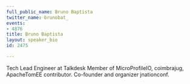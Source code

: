 ```yaml
---
full_public_name: Bruno Baptista
twitter_name: brunobat_
events:
- 4876
title: Bruno Baptista
layout: speaker_bio
id: 2475

---
```

Tech Lead Engineer at Talkdesk
Member of MicroProfileIO, coimbrajug, ApacheTomEE contributor. 
Co-founder and organizer jnationconf.